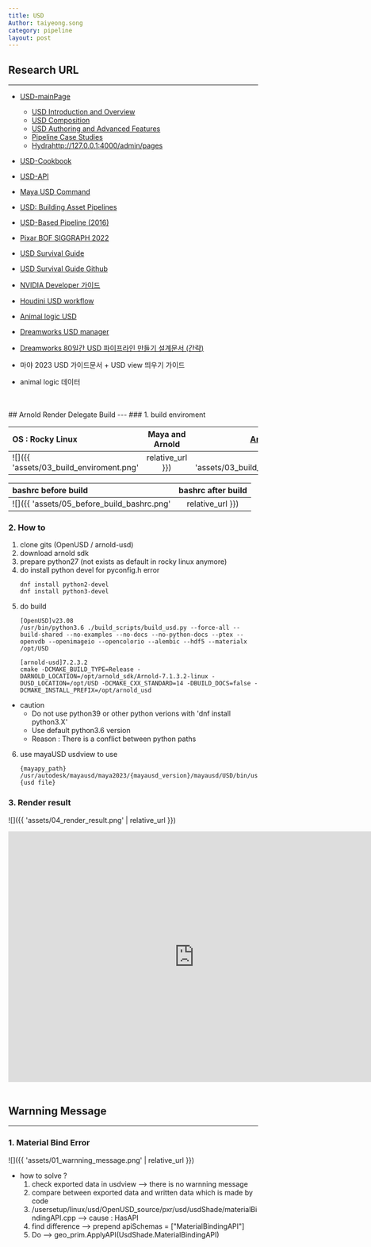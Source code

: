 ```yaml
---
title: USD
Author: taiyeong.song
category: pipeline
layout: post
---
```


## Research URL
---

- [USD-mainPage](https://openusd.org/release/dl_downloads.html)
    - [USD Introduction and Overview](https://openusd.org/files/Siggraph2019_USD%20Introduction%20and%20Overview.pdf)
    - [USD Composition](https://openusd.org/files/Siggraph2019_USD%20Composition.pdf)
    - [USD Authoring and Advanced Features](https://openusd.org/files/Siggraph2019_USD%20Authoring%20and%20Advanced%20Features.pdf)
    - [Pipeline Case Studies](https://openusd.org/files/Siggraph2019_Pipeline%20Case%20Studies.pdf)
    - [Hydra](https://openusd.org/files/Siggraph2019_Hydra.pdf)http://127.0.0.1:4000/admin/pages
- [USD-Cookbook](https://github.com/ColinKennedy/USD-Cookbook)
- [USD-API](https://graphics.pixar.com/usd/release/api/index.html)
- [Maya USD Command](https://github.com/Autodesk/maya-usd/blob/dev/lib/mayaUsd/commands/Readme.md)

- [USD: Building Asset Pipelines](https://vimeo.com/211022588)
- [USD-Based Pipeline (2016)](https://vimeo.com/188191100)
- [Pixar BOF SIGGRAPH 2022](https://vimeo.com/752352357)
- [USD Survival Guide](https://lucascheller.github.io/VFX-UsdSurvivalGuide/introduction/overview.html)
- [USD Survival Guide Github](https://github.com/LucaScheller/VFX-UsdSurvivalGuide/tree/main/files)
- [NVIDIA Developer 가이드](https://developer.nvidia.com/usd#sample)
- [Houdini USD workflow](https://youtu.be/2YBKWJJX2iQ)
- [Animal logic USD](https://www.youtube.com/watch?v=o6VwS7VVx1I&list=PLNUaMVwYjKk8QDlM8gQSLbl8jxLRgc7d6&index=1)

- [Dreamworks USD manager](http://www.usdmanager.org/index.html)
- [Dreamworks 80일간 USD 파이프라인 만들기 설계문서 (간략)](https://research.dreamworks.com/wp-content/uploads/2020/01/Zero-to-USD-with-notes.pdf)


- 마야 2023 USD 가이드문서 + USD view 띄우기 가이드
- animal logic 데이터



  

<br>
<br>
## Arnold Render Delegate Build
---
### 1. build enviroment

| OS : Rocky Linux            | Maya and Arnold | [Arnold SDK download](https://arnoldrenderer.com/download/archive/) |
| :---------------- | :------: | ----: |
|    ![]({{ 'assets/03_build_enviroment.png' | relative_url }})    |   ![]({{ 'assets/03_build_enviroment_02.png' | relative_url }})   | ![]({{ 'assets/03_build_enviroment_03.png' | relative_url }}) |

| bashrc before build | bashrc after build | 
| :---------------- | :------: |
| ![]({{ 'assets/05_before_build_bashrc.png' | relative_url }})  |   ![]({{ 'assets/02_after_build_bashrc.png' | relative_url }})   | 



### 2. How to
1. clone gits (OpenUSD / arnold-usd)
2. download arnold sdk
3. prepare python27 (not exists as default in rocky linux anymore)
4. do install python devel for pyconfig.h error
    ```
    dnf install python2-devel
    dnf install python3-devel
    ```
5. do build
    ```
    [OpenUSD]v23.08
    /usr/bin/python3.6 ./build_scripts/build_usd.py --force-all --build-shared --no-examples --no-docs --no-python-docs --ptex --openvdb --openimageio --opencolorio --alembic --hdf5 --materialx /opt/USD

    [arnold-usd]7.2.3.2
    cmake -DCMAKE_BUILD_TYPE=Release -DARNOLD_LOCATION=/opt/arnold_sdk/Arnold-7.1.3.2-linux -DUSD_LOCATION=/opt/USD -DCMAKE_CXX_STANDARD=14 -DBUILD_DOCS=false -DCMAKE_INSTALL_PREFIX=/opt/arnold_usd
    ```

* caution
    - Do not use python39 or other python verions with 'dnf install python3.X'
    - Use default python3.6 version
    - Reason : There is a conflict between python paths

6. use mayaUSD usdview to use
    ```
    {mayapy_path} /usr/autodesk/mayausd/maya2023/{mayausd_version}/mayausd/USD/bin/usdview {usd file}
    ```

### 3. Render result

![]({{ 'assets/04_render_result.png' | relative_url }})

<iframe width="750" height="505" src="https://www.youtube.com/embed/VIJQ38TgNN8?si=qA4xhzVjVp__QNCg" title="YouTube video player" frameborder="0" allow="accelerometer; autoplay; clipboard-write; encrypted-media; gyroscope; picture-in-picture; web-share" allowfullscreen></iframe>


<br>
<br>

## Warnning Message 
---

### 1. Material Bind Error
![]({{ 'assets/01_warnning_message.png' | relative_url }})
-  how to solve ?
	1. check exported data in usdview --> there is no warnning message
	2. compare between exported data and written data which is made by code
	2. /usersetup/linux/usd/OpenUSD_source/pxr/usd/usdShade/materialBindingAPI.cpp --> cause : HasAPI 
	3. find difference --> prepend apiSchemas = ["MaterialBindingAPI"]
	4. Do -->  geo_prim.ApplyAPI(UsdShade.MaterialBindingAPI)
